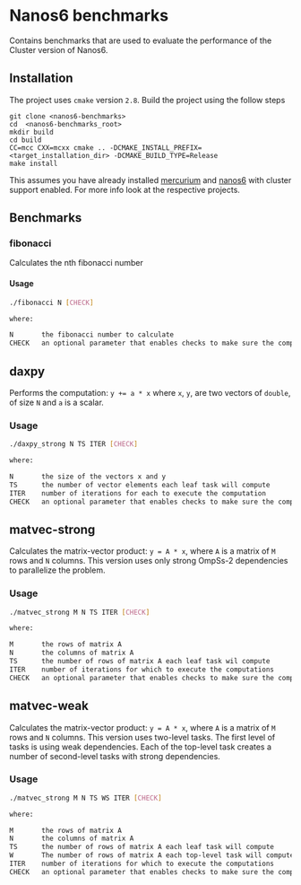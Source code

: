 # Nanos6 benchmarks

Contains benchmarks that are used to evaluate the performance of the Cluster version of Nanos6.

## Installation

The project uses `cmake` version `2.8`. Build the project using the follow steps

```shell
git clone <nanos6-benchmarks>
cd  <nanos6-benchmarks_root>
mkdir build
cd build
CC=mcc CXX=mcxx cmake .. -DCMAKE_INSTALL_PREFIX=<target_installation_dir> -DCMAKE_BUILD_TYPE=Release
make install
```

This assumes you have already installed [mercurium](https://github.com/bsc-pm/mcxx) and [nanos6](https://github.com/epeec/nanos6)
with cluster support enabled. For more info look at the respective projects.

## Benchmarks

### fibonacci

Calculates the nth fibonacci number

#### Usage

```sh
./fibonacci N [CHECK]

where:

N       the fibonacci number to calculate
CHECK   an optional parameter that enables checks to make sure the computation is correct
```

## daxpy

Performs the computation: `y += a * x` where `x`, `y`, are two vectors of `double`,
of size `N` and `a` is a scalar.

### Usage

```sh
./daxpy_strong N TS ITER [CHECK]

where:

N       the size of the vectors x and y
TS      the number of vector elements each leaf task will compute
ITER    number of iterations for each to execute the computation
CHECK   an optional parameter that enables checks to make sure the comptuation is correct
```

## matvec-strong

Calculates the matrix-vector product: `y = A * x`, where `A` is a matrix of `M` rows
and `N` columns. This version uses only strong OmpSs-2 dependencies to parallelize the
problem.

### Usage

```sh
./matvec_strong M N TS ITER [CHECK]

where:

M       the rows of matrix A
N       the columns of matrix A
TS      the number of rows of matrix A each leaf task wil compute
ITER    number of iterations for which to execute the computations
CHECK   an optional parameter that enables checks to make sure the comptuation is correct
```

## matvec-weak

Calculates the matrix-vector product: `y = A * x`, where `A` is a matrix of `M` rows
and `N` columns. This version uses two-level tasks. The first level of tasks is using
weak dependencies. Each of the top-level task creates a number of second-level tasks
with strong dependencies.

### Usage

```sh
./matvec_strong M N TS WS ITER [CHECK]

where:

M       the rows of matrix A
N       the columns of matrix A
TS      the number of rows of matrix A each leaf task will compute
W       The number of rows of matrix A each top-level task will compute
ITER    number of iterations for which to execute the computations
CHECK   an optional parameter that enables checks to make sure the comptuation is correct